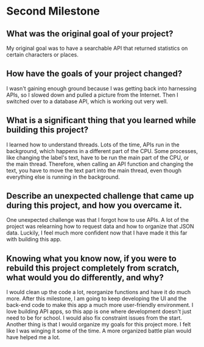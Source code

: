 # Second Milestone

## What was the original goal of your project?

My original goal was to have a searchable API that returned statistics on certain characters or places.

## How have the goals of your project changed?

I wasn't gaining enough ground because I was getting back into harnessing APIs, so I slowed down and pulled a picture from the Internet. Then I switched over to a database API, which is working out very well.

## What is a significant thing that you learned while building this project?

I learned how to understand threads. Lots of the time, APIs run in the background, which happens in a different part of the CPU. Some processes, like changing the label's text, have to be run the main part of the CPU, or the main thread. Therefore, when calling an API function and changing the text, you have to move the text part into the main thread, even though everything else is running in the background.

## Describe an unexpected challenge that came up during this project, and how you overcame it.

One unexpected challenge was that I forgot how to use APIs. A lot of the project was relearning how to request data and how to organize that JSON data. Luckily, I feel much more confident now that I have made it this far with building this app.

## Knowing what you know now, if you were to rebuild this project completely from scratch, what would you do differently, and why?

I would clean up the code a lot, reorganize functions and have it do much more. After this milestone, I am going to keep developing the UI and the back-end code to make this app a much more user-friendly environment. I love building API apps, so this app is one where development doesn't just need to be for school. I would also fix constraint issues from the start. Another thing is that I would organize my goals for this project more. I felt like I was winging it some of the time. A more organized battle plan would have helped me a lot.
